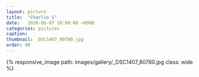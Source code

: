 ```yaml
---
layout: picture
title:  "Charlie S"
date:   2020-06-07 10:00:00 +0000
categories: pictures
caption: 
thumbnail: _DSC1407_80780.jpg
order: 80
---
```

{% responsive_image path: images/gallery/_DSC1407_80780.jpg class: wide %}
